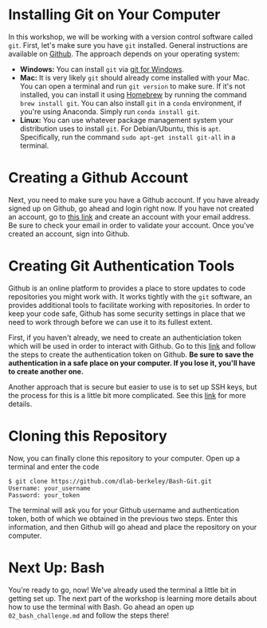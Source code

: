 # Installing Git on Your Computer

In this workshop, we will be working with a version control software called
`git`. First, let's make sure you have `git` installed. General instructions are
available on [Github](https://github.com/git-guides/install-git). The approach
depends on your operating system:

* **Windows:** You can install `git` via [git for
  Windows](https://gitforwindows.org).
* **Mac:** It is very likely `git` should already come installed with your Mac.
  You can open a terminal and run `git version` to make sure. If it's not
  installed, you can install it using [Homebrew](https://brew.sh) by running the
  command `brew install git`. You can also install `git` in a `conda`
  environment, if you're using Anaconda. Simply run `conda install git`.
* **Linux:** You can use whatever package management system your distribution
  uses to install `git`. For Debian/Ubuntu, this is `apt`. Specifically, run the
  command `sudo apt-get install git-all` in a terminal.
# Creating a Github Account

Next, you need to make sure you have a Github account. If you have already
signed up on Github, go ahead and login right now. If you have not created an
account, go to [this link](https://github.com/join) and create an account with
your email address. Be sure to check your email in order to validate your
account. Once you've created an account, sign into Github.
# Creating Git Authentication Tools

Github is an online platform to provides a place to store updates to code
repositories you might work with. It works tightly with the `git` software, an
provides additional tools to facilitate working with repositories. In order to
keep your code safe, Github has some security settings in place that we need to
work through before we can use it to its fullest extent.

First, if you haven't already, we need to create an authenticiation token which
will be used in order to interact with Github. Go to this
[link](https://docs.github.com/en/authentication/keeping-your-account-and-data-secure/creating-a-personal-access-token)
and follow the steps to create the authentication token on Github. **Be sure to
save the authentication in a safe place on your computer. If you lose it, you'll
have to create another one.**

Another approach that is secure but easier to use is to set up SSH keys, but the
process for this is a little bit more complicated. See this
[link](https://docs.github.com/en/authentication/connecting-to-github-with-ssh/generating-a-new-ssh-key-and-adding-it-to-the-ssh-agent)
for more details.

# Cloning this Repository

Now, you can finally clone this repository to your computer. Open up a terminal
and enter the code

```
$ git clone https://github.com/dlab-berkeley/Bash-Git.git
Username: your_username
Password: your_token
```

The terminal will ask you for your Github username and authentication token,
both of which we obtained in the previous two steps. Enter this information, and
then Github will go ahead and place the repository on your computer.

# Next Up: Bash

You're ready to go, now! We've already used the terminal a little bit in getting
set up. The next part of the workshop is learning more details about how to use
the terminal with Bash. Go ahead an open up `02_bash_challenge.md` and follow
the steps there!